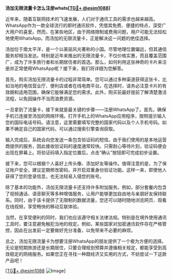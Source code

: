 **汤加无限流量卡怎么注册whats[[TG💪+ @esim1088](https://t.me/s/esim1088)]**

近年来，随着互联网技术的飞速发展，人们对于通讯工具的需求也越来越高。WhatsApp作为一款全球流行的即时通讯软件，凭借其免费、便捷的特点，深受广大用户的喜爱。然而，在某些地区，由于网络限制或费用问题，用户可能无法轻松地使用WhatsApp。而汤加的无限流量卡，正是解决这一问题的绝佳选择。

汤加位于南太平洋，是一个以美丽风光著称的小国。尽管地理位置偏远，但其通信服务却相当发达。特别是近年来推出的无限流量卡，不仅价格实惠，而且覆盖范围广，成为了许多旅行者和长期居住者的首选。那么，如何利用这张神奇的卡片来注册并正常使用WhatsApp呢？接下来，我们将详细为您解答。

首先，购买汤加无限流量卡的过程非常简单。您可以通过多种渠道获得这张卡，比如当地的电信营业厅、便利店或者在线电商平台。在选择时，请务必注意卡片的有效期和适用范围，确保它能够满足您的需求。此外，购买前最好提前了解清楚激活流程，以免因操作不当而浪费资源。

一旦拿到了流量卡，接下来就是最关键的步骤——注册WhatsApp了。首先，确保手机已连接至汤加的网络环境。打开手机上的WhatsApp应用程序，按照提示输入您的国际电话号码。请注意，这里需要填写完整的国家代码以及个人手机号码。如果不确定自己的国家代码，可以通过搜索引擎查询获取。

输入完成后，系统会向您发送一条包含验证码的短信。由于我们使用的是本地运营商提供的服务，因此接收验证码的速度通常较快。只需耐心等待片刻，验证码便会出现在屏幕上。将验证码填入指定位置后，点击“确认”按钮即可完成初步设置。

接下来，您可以根据个人喜好上传头像、添加好友等操作。值得注意的是，为了保证账户安全，建议定期修改密码，并开启双重身份验证功能。这样一来，即使他人获得了您的登录信息，也无法轻易入侵您的账号。

除了基本的功能外，汤加无限流量卡还支持许多附加服务。例如，部分套餐内包含了视频通话、语音聊天等多种增值服务，让用户能够更加自由地与亲朋好友保持联系。同时，由于该卡提供了无限制的数据流量，您还可以随时随地浏览网页、观看在线视频，享受畅快的移动互联体验。

当然，在享受便利的同时，我们也应该遵守相关法律法规。特别是在境外使用通讯工具时，要注意避免触犯当地的规定。例如，某些国家对加密通讯软件存在严格管控，因此在出发前一定要做好充分准备，以免带来不必要的麻烦。

总之，汤加无限流量卡为想要注册WhatsApp的朋友提供了一个极为方便的选择。无论是短期旅游还是长期居住，只要合理规划预算并遵循相关规定，都能享受到高效稳定的网络服务。如果您正在寻找一种既经济又实用的方式，不妨尝试一下这款产品吧！

[[TG💪+ @esim1088](https://t.me/s/esim1088) ![Image](https://i.postimg.cc/4NQfJmqS/Snipaste-2025-05-13-00-14-12.png)]